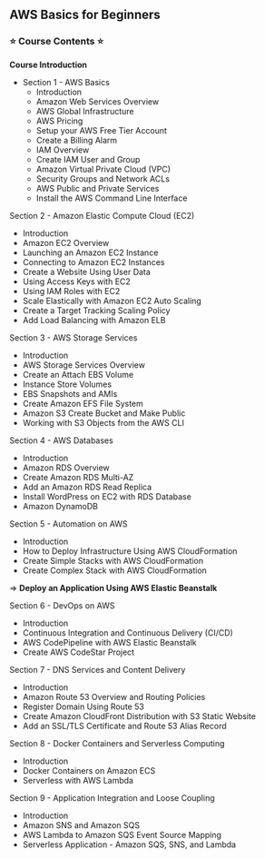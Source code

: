 ## AWS Basics for Beginners

### ⭐️ Course Contents ⭐️

**Course Introduction**
 
- Section 1 - AWS Basics
   - Introduction
   - Amazon Web Services Overview
   - AWS Global Infrastructure
   - AWS Pricing
   - Setup your AWS Free Tier Account
   - Create a Billing Alarm
   - IAM Overview
   - Create IAM User and Group
   - Amazon Virtual Private Cloud (VPC)
   - Security Groups and Network ACLs
   - AWS Public and Private Services
   - Install the AWS Command Line Interface
 
Section 2 - Amazon Elastic Compute Cloud (EC2)
   - Introduction
   - Amazon EC2 Overview
   - Launching an Amazon EC2 Instance
   - Connecting to Amazon EC2 Instances
   - Create a Website Using User Data
   - Using Access Keys with EC2
   - Using IAM Roles with EC2
   - Scale Elastically with Amazon EC2 Auto Scaling
   - Create a Target Tracking Scaling Policy
   - Add Load Balancing with Amazon ELB
 
Section 3 - AWS Storage Services
   - Introduction
   - AWS Storage Services Overview
   - Create an Attach EBS Volume
   - Instance Store Volumes
   - EBS Snapshots and AMIs
   - Create Amazon EFS File System
   - Amazon S3 Create Bucket and Make Public
   - Working with S3 Objects from the AWS CLI
 
Section 4 - AWS Databases
   - Introduction
   - Amazon RDS Overview
   - Create Amazon RDS Multi-AZ
   - Add an Amazon RDS Read Replica
   - Install WordPress on EC2 with RDS Database
   - Amazon DynamoDB
 
Section 5 - Automation on AWS
   - Introduction
   - How to Deploy Infrastructure Using AWS CloudFormation
   - Create Simple Stacks with AWS CloudFormation
   - Create Complex Stack with AWS CloudFormation

=> **Deploy an Application Using AWS Elastic Beanstalk**
 
Section 6 - DevOps on AWS
   - Introduction
   - Continuous Integration and Continuous Delivery (CI/CD)
   - AWS CodePipeline with AWS Elastic Beanstalk
   - Create AWS CodeStar Project
 
Section 7 - DNS Services and Content Delivery
   - Introduction
   - Amazon Route 53 Overview and Routing Policies
   - Register Domain Using Route 53
   - Create Amazon CloudFront Distribution with S3 Static Website
   - Add an SSL/TLS Certificate and Route 53 Alias Record
 
Section 8 - Docker Containers and Serverless Computing
   - Introduction
   - Docker Containers on Amazon ECS
   - Serverless with AWS Lambda
 
Section 9 - Application Integration and Loose Coupling
   - Introduction
   - Amazon SNS and Amazon SQS
   - AWS Lambda to Amazon SQS Event Source Mapping
   - Serverless Application - Amazon SQS, SNS, and Lambda
